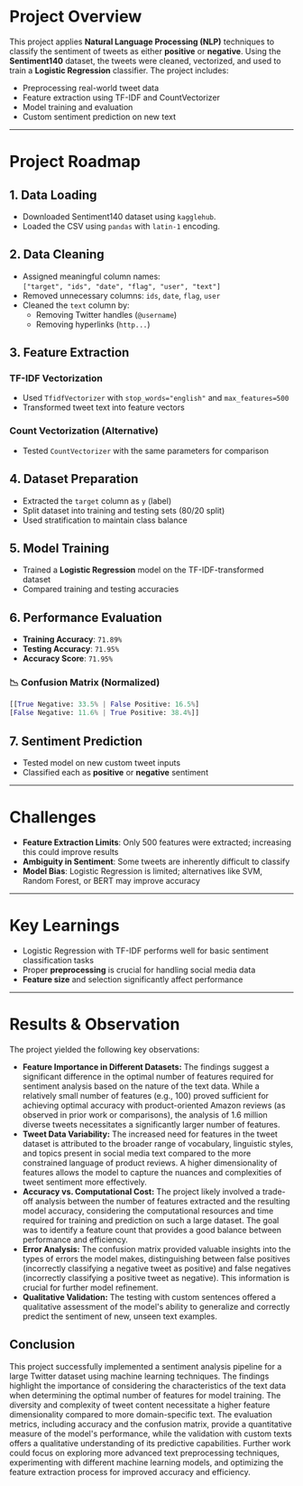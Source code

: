 # Project Overview

This project applies **Natural Language Processing (NLP)** techniques to classify the sentiment of tweets as either **positive** or **negative**. Using the **Sentiment140** dataset, the tweets were cleaned, vectorized, and used to train a **Logistic Regression** classifier. The project includes:

- Preprocessing real-world tweet data  
- Feature extraction using TF-IDF and CountVectorizer  
- Model training and evaluation  
- Custom sentiment prediction on new text

---

# Project Roadmap

## 1. Data Loading
- Downloaded Sentiment140 dataset using `kagglehub`.
- Loaded the CSV using `pandas` with `latin-1` encoding.

## 2. Data Cleaning
- Assigned meaningful column names:  
  `["target", "ids", "date", "flag", "user", "text"]`
- Removed unnecessary columns: `ids`, `date`, `flag`, `user`
- Cleaned the `text` column by:
  - Removing Twitter handles (`@username`)
  - Removing hyperlinks (`http...`)

## 3. Feature Extraction

### TF-IDF Vectorization
- Used `TfidfVectorizer` with `stop_words="english"` and `max_features=500`  
- Transformed tweet text into feature vectors

### Count Vectorization (Alternative)
- Tested `CountVectorizer` with the same parameters for comparison

## 4. Dataset Preparation
- Extracted the `target` column as `y` (label)
- Split dataset into training and testing sets (80/20 split)  
- Used stratification to maintain class balance

## 5. Model Training
- Trained a **Logistic Regression** model on the TF-IDF-transformed dataset
- Compared training and testing accuracies

## 6. Performance Evaluation
- **Training Accuracy**: `71.89%`
- **Testing Accuracy**: `71.95%`
- **Accuracy Score**: `71.95%`

### 📉 Confusion Matrix (Normalized)
```Python
[[True Negative: 33.5% | False Positive: 16.5%]
[False Negative: 11.6% | True Positive: 38.4%]]
```

## 7. Sentiment Prediction
- Tested model on new custom tweet inputs
- Classified each as **positive** or **negative** sentiment

---

# Challenges
- **Feature Extraction Limits**: Only 500 features were extracted; increasing this could improve results
- **Ambiguity in Sentiment**: Some tweets are inherently difficult to classify
- **Model Bias**: Logistic Regression is limited; alternatives like SVM, Random Forest, or BERT may improve accuracy

---

# Key Learnings
- Logistic Regression with TF-IDF performs well for basic sentiment classification tasks
- Proper **preprocessing** is crucial for handling social media data
- **Feature size** and selection significantly affect performance

---

# Results & Observation

The project yielded the following key observations:

* **Feature Importance in Different Datasets:** The findings suggest a significant difference in the optimal number of features required for sentiment analysis based on the nature of the text data. While a relatively small number of features (e.g., 100) proved sufficient for achieving optimal accuracy with product-oriented Amazon reviews (as observed in prior work or comparisons), the analysis of 1.6 million diverse tweets necessitates a significantly larger number of features.
* **Tweet Data Variability:** The increased need for features in the tweet dataset is attributed to the broader range of vocabulary, linguistic styles, and topics present in social media text compared to the more constrained language of product reviews. A higher dimensionality of features allows the model to capture the nuances and complexities of tweet sentiment more effectively.
* **Accuracy vs. Computational Cost:** The project likely involved a trade-off analysis between the number of features extracted and the resulting model accuracy, considering the computational resources and time required for training and prediction on such a large dataset. The goal was to identify a feature count that provides a good balance between performance and efficiency.
* **Error Analysis:** The confusion matrix provided valuable insights into the types of errors the model makes, distinguishing between false positives (incorrectly classifying a negative tweet as positive) and false negatives (incorrectly classifying a positive tweet as negative). This information is crucial for further model refinement.
* **Qualitative Validation:** The testing with custom sentences offered a qualitative assessment of the model's ability to generalize and correctly predict the sentiment of new, unseen text examples.

## Conclusion

This project successfully implemented a sentiment analysis pipeline for a large Twitter dataset using machine learning techniques. The findings highlight the importance of considering the characteristics of the text data when determining the optimal number of features for model training. The diversity and complexity of tweet content necessitate a higher feature dimensionality compared to more domain-specific text. The evaluation metrics, including accuracy and the confusion matrix, provide a quantitative measure of the model's performance, while the validation with custom texts offers a qualitative understanding of its predictive capabilities. Further work could focus on exploring more advanced text preprocessing techniques, experimenting with different machine learning models, and optimizing the feature extraction process for improved accuracy and efficiency.
